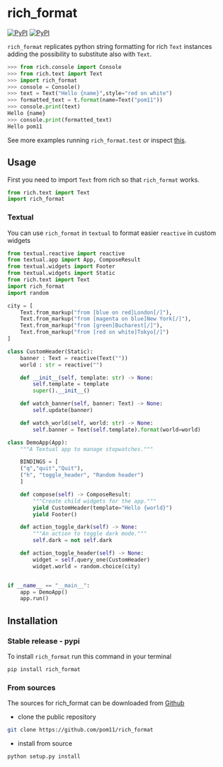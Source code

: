 # rich_format
[![PyPI](https://img.shields.io/pypi/v/rich_format.svg)](https://pypi.org/project/rich_format/) [![PyPI](https://img.shields.io/pypi/pyversions/rich_format.svg)](https://img.shields.io/pypi/pyversions/rich_format.svg)

`rich_format` replicates python string formatting for rich `Text` instances adding the possibility to substitute also with `Text`.

```python
>>> from rich.console import Console
>>> from rich.text import Text
>>> import rich_format
>>> console = Console()
>>> text = Text("Hello {name}",style="red on white")
>>> formatted_text = t.format(name=Text("pom11"))
>>> console.print(text)
Hello {name}
>>> console.print(formatted_text)
Hello pom11
```
See more examples running `rich_format.test`  or inspect [this](https://github.com/pom11/rich_format/blob/main/rich_format/test.py).


## Usage
First you need to import `Text` from rich so that `rich_format` works.
```python
from rich.text import Text
import rich_format
```

### Textual
You can use `rich_format` in `textual` to format easier `reactive` in custom widgets

```python
from textual.reactive import reactive
from textual.app import App, ComposeResult
from textual.widgets import Footer
from textual.widgets import Static
from rich.text import Text
import rich_format
import random

city = [
    Text.from_markup("from [blue on red]London[/]"),
    Text.from_markup("from [magenta on blue]New York[/]"),
    Text.from_markup("from [green]Bucharest[/]"),
    Text.from_markup("from [red on white]Tokyo[/]")
]

class CustomHeader(Static):
    banner : Text = reactive(Text(""))
    world : str = reactive("")

    def __init__(self, template: str) -> None:
        self.template = template
        super().__init__()

    def watch_banner(self, banner: Text) -> None:
        self.update(banner)

    def watch_world(self, world: str) -> None:
        self.banner = Text(self.template).format(world=world)

class DemoApp(App):
    """A Textual app to manage stopwatches."""

    BINDINGS = [
    ("q","quit","Quit"),
    ("h", "toggle_header", "Random header")
    ]

    def compose(self) -> ComposeResult:
        """Create child widgets for the app."""
        yield CustomHeader(template="Hello {world}")
        yield Footer()

    def action_toggle_dark(self) -> None:
        """An action to toggle dark mode."""
        self.dark = not self.dark

    def action_toggle_header(self) -> None:
        widget = self.query_one(CustomHeader)
        widget.world = random.choice(city)


if __name__ == "__main__":
    app = DemoApp()
    app.run()
```

## Installation
### Stable release - pypi
To install `rich_format` run this command in your terminal
```bash
pip install rich_format
```
### From sources
The sources for rich_format can be downloaded from [Github](https://github.com/pom11/rich_format)
* clone the public repository
```bash
git clone https://github.com/pom11/rich_format
```
* install from source
```bash
python setup.py install
```

